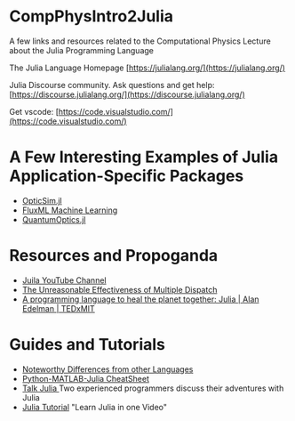 # CompPhysIntro2Julia
A few links and resources related to the Computational Physics Lecture about the Julia Programming Language

The Julia Language Homepage [https://julialang.org/](https://julialang.org/)

Julia Discourse community. Ask questions and get help:  [https://discourse.julialang.org/](https://discourse.julialang.org/)

Get vscode: [https://code.visualstudio.com/](https://code.visualstudio.com/)

# A Few Interesting Examples of Julia Application-Specific Packages

* [OpticSim.jl](https://microsoft.github.io/OpticSim.jl/dev/)
* [FluxML Machine Learning](https://github.com/FluxML)
* [QuantumOptics.jl](https://qojulia.org/)

# Resources and Propoganda

* [Juila YouTube Channel](https://www.youtube.com/user/JuliaLanguage)
* [The Unreasonable Effectiveness of Multiple Dispatch](https://www.youtube.com/watch?v=kc9HwsxE1OY&t=278s)
* [A programming language to heal the planet together: Julia | Alan Edelman | TEDxMIT](https://www.youtube.com/watch?v=qGW0GT1rCvs)

# Guides and Tutorials

* [Noteworthy Differences from other Languages](https://docs.julialang.org/en/v1/manual/noteworthy-differences/)
* [Python-MATLAB-Julia CheatSheet](https://cheatsheets.quantecon.org/)
* [Talk Julia ](https://www.youtube.com/c/talkjulia) Two experienced programmers discuss their adventures with Julia
* [Julia Tutorial](https://www.youtube.com/watch?v=sE67bP2PnOo) "Learn Julia in one Video"

